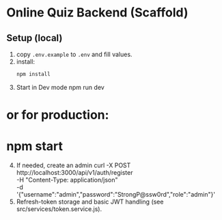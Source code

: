 # Online Quiz Backend (Scaffold)

## Setup (local)
1. copy `.env.example` to `.env` and fill values.
2. install:
   ```bash
   npm install
3. Start in Dev mode
npm run dev
# or for production:
# npm start
4. If needed, create an admin
 curl -X POST http://localhost:3000/api/v1/auth/register \
  -H "Content-Type: application/json" \
  -d '{"username":"admin","password":"StrongP@ssw0rd","role":"admin"}'
5. Refresh-token storage and basic JWT handling (see src/services/token.service.js).
